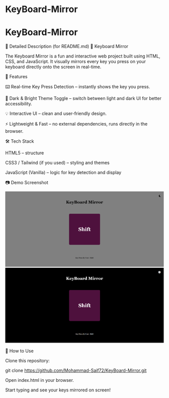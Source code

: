 ﻿# KeyBoard-Mirror
# KeyBoard-Mirror

📖 Detailed Description (for README.md)
🎹 Keyboard Mirror

The Keyboard Mirror is a fun and interactive web project built using HTML, CSS, and JavaScript.
It visually mirrors every key you press on your keyboard directly onto the screen in real-time.

🚀 Features

⌨️ Real-time Key Press Detection – instantly shows the key you press.

🎨 Dark & Bright Theme Toggle – switch between light and dark UI for better accessibility.

💡 Interactive UI – clean and user-friendly design.

⚡ Lightweight & Fast – no external dependencies, runs directly in the browser.

🛠️ Tech Stack

HTML5 – structure

CSS3 / Tailwind (if you used) – styling and themes

JavaScript (Vanilla) – logic for key detection and display

📷 Demo Screenshot

![Keyboard Mirror Demo 1](./image1.png)  
![Keyboard Mirror Demo 2](./image2.png)


📂 How to Use

Clone this repository:

git clone https://github.com/Mohammad-Saif72/KeyBoard-Mirror.git


Open index.html in your browser.

Start typing and see your keys mirrored on screen!


